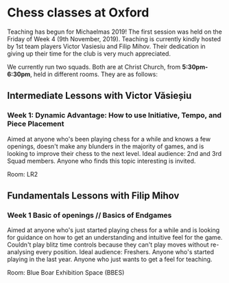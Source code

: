 # Chess classes at Oxford
 
Teaching has begun for Michaelmas 2019! The first session was held on the Friday of Week 4 (9th November, 2019). Teaching is currently kindly hosted by 1st team players Victor Vasiesiu and Filip Mihov. Their dedication in giving up their time for the club is very much appreciated.

We currently run two squads. Both are at Christ Church, from **5:30pm-6:30pm**, held in different rooms. They are as follows:

## Intermediate Lessons with Victor Văsieșiu

### Week 1: Dynamic Advantage: How to use Initiative, Tempo, and Piece Placement

Aimed at anyone who's been playing chess for a while and knows a few openings, doesn't make any blunders in the majority of games, and is looking to improve their chess to the next level.
Ideal audience: 2nd and 3rd Squad members. Anyone who finds this topic interesting is invited.

Room: LR2

## Fundamentals Lessons with Filip Mihov

### Week 1 Basic of openings // Basics of Endgames

Aimed at anyone who's just started playing chess for a while and is looking for guidance on how to get an understanding and intuitive feel for the game. Couldn't play blitz time controls because they can't play moves without re-analysing every position.
Ideal audience: Freshers. Anyone who's started playing in the last year. Anyone who just wants to 
get a feel for teaching.

Room: Blue Boar Exhibition Space (BBES)